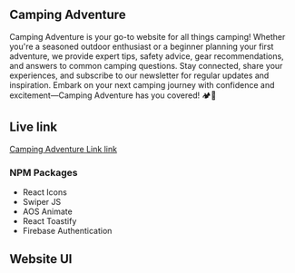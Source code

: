 ## Camping Adventure

Camping Adventure is your go-to website for all things camping! Whether you're a seasoned outdoor enthusiast or a beginner planning your first adventure, we provide expert tips, safety advice, gear recommendations, and answers to common camping questions. Stay connected, share your experiences, and subscribe to our newsletter for regular updates and inspiration. Embark on your next camping journey with confidence and excitement—Camping Adventure has you covered! 🏕️🌲

## Live link
[Camping Adventure Link link](https://camping-adventure-1c572.web.app//)

### NPM Packages
- React Icons
- Swiper JS
- AOS Animate
- React Toastify
- Firebase Authentication 

## Website UI
<!-- ![Website](https://i.ibb.co.com/d5mjFcj/camping-adventure.jpg) -->
<!-- ![Details-page](https://i.ibb.co.com/bFzjJs5/details-page.jpg) -->

<!-- remove email form image -->